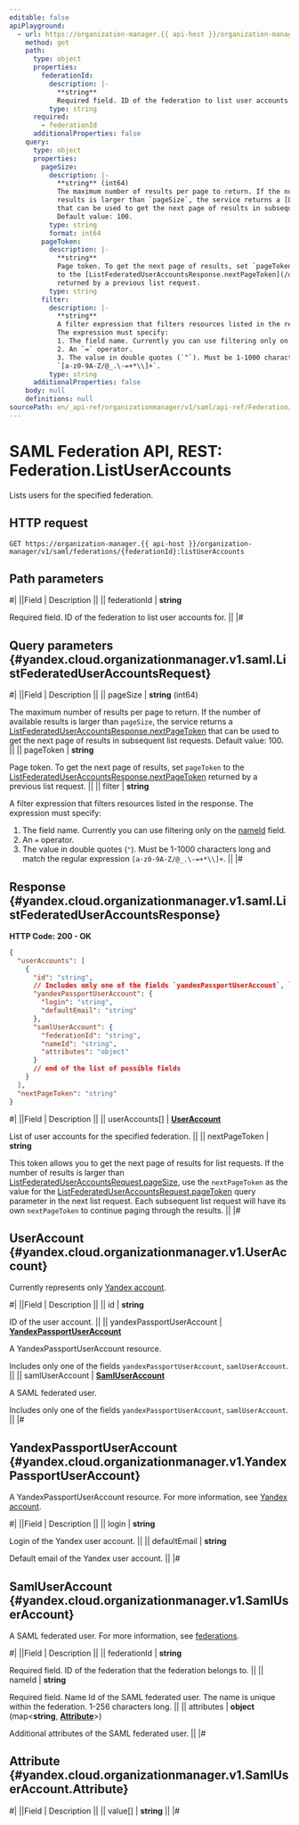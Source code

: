 ```yaml
---
editable: false
apiPlayground:
  - url: https://organization-manager.{{ api-host }}/organization-manager/v1/saml/federations/{federationId}:listUserAccounts
    method: get
    path:
      type: object
      properties:
        federationId:
          description: |-
            **string**
            Required field. ID of the federation to list user accounts for.
          type: string
      required:
        - federationId
      additionalProperties: false
    query:
      type: object
      properties:
        pageSize:
          description: |-
            **string** (int64)
            The maximum number of results per page to return. If the number of available
            results is larger than `pageSize`, the service returns a [ListFederatedUserAccountsResponse.nextPageToken](/docs/organization/saml/api-ref/Federation/listUserAccounts#yandex.cloud.organizationmanager.v1.saml.ListFederatedUserAccountsResponse)
            that can be used to get the next page of results in subsequent list requests.
            Default value: 100.
          type: string
          format: int64
        pageToken:
          description: |-
            **string**
            Page token. To get the next page of results, set `pageToken`
            to the [ListFederatedUserAccountsResponse.nextPageToken](/docs/organization/saml/api-ref/Federation/listUserAccounts#yandex.cloud.organizationmanager.v1.saml.ListFederatedUserAccountsResponse)
            returned by a previous list request.
          type: string
        filter:
          description: |-
            **string**
            A filter expression that filters resources listed in the response.
            The expression must specify:
            1. The field name. Currently you can use filtering only on the [nameId](/docs/organization/saml/api-ref/Federation/listUserAccounts#yandex.cloud.organizationmanager.v1.SamlUserAccount) field.
            2. An `=` operator.
            3. The value in double quotes (`"`). Must be 1-1000 characters long and match the regular expression
            `[a-z0-9A-Z/@_.\-=+*\\]+`.
          type: string
      additionalProperties: false
    body: null
    definitions: null
sourcePath: en/_api-ref/organizationmanager/v1/saml/api-ref/Federation/listUserAccounts.md
---
```


# SAML Federation API, REST: Federation.ListUserAccounts

Lists users for the specified federation.

## HTTP request

```
GET https://organization-manager.{{ api-host }}/organization-manager/v1/saml/federations/{federationId}:listUserAccounts
```

## Path parameters

#|
||Field | Description ||
|| federationId | **string**

Required field. ID of the federation to list user accounts for. ||
|#

## Query parameters {#yandex.cloud.organizationmanager.v1.saml.ListFederatedUserAccountsRequest}

#|
||Field | Description ||
|| pageSize | **string** (int64)

The maximum number of results per page to return. If the number of available
results is larger than `pageSize`, the service returns a [ListFederatedUserAccountsResponse.nextPageToken](#yandex.cloud.organizationmanager.v1.saml.ListFederatedUserAccountsResponse)
that can be used to get the next page of results in subsequent list requests.
Default value: 100. ||
|| pageToken | **string**

Page token. To get the next page of results, set `pageToken`
to the [ListFederatedUserAccountsResponse.nextPageToken](#yandex.cloud.organizationmanager.v1.saml.ListFederatedUserAccountsResponse)
returned by a previous list request. ||
|| filter | **string**

A filter expression that filters resources listed in the response.
The expression must specify:
1. The field name. Currently you can use filtering only on the [nameId](#yandex.cloud.organizationmanager.v1.SamlUserAccount) field.
2. An `=` operator.
3. The value in double quotes (`"`). Must be 1-1000 characters long and match the regular expression
`[a-z0-9A-Z/@_.\-=+*\\]+`. ||
|#

## Response {#yandex.cloud.organizationmanager.v1.saml.ListFederatedUserAccountsResponse}

**HTTP Code: 200 - OK**

```json
{
  "userAccounts": [
    {
      "id": "string",
      // Includes only one of the fields `yandexPassportUserAccount`, `samlUserAccount`
      "yandexPassportUserAccount": {
        "login": "string",
        "defaultEmail": "string"
      },
      "samlUserAccount": {
        "federationId": "string",
        "nameId": "string",
        "attributes": "object"
      }
      // end of the list of possible fields
    }
  ],
  "nextPageToken": "string"
}
```

#|
||Field | Description ||
|| userAccounts[] | **[UserAccount](#yandex.cloud.organizationmanager.v1.UserAccount)**

List of user accounts for the specified federation. ||
|| nextPageToken | **string**

This token allows you to get the next page of results for list requests. If the number of results
is larger than [ListFederatedUserAccountsRequest.pageSize](#yandex.cloud.organizationmanager.v1.saml.ListFederatedUserAccountsRequest), use the `nextPageToken` as the value
for the [ListFederatedUserAccountsRequest.pageToken](#yandex.cloud.organizationmanager.v1.saml.ListFederatedUserAccountsRequest) query parameter in the next list request.
Each subsequent list request will have its own `nextPageToken` to continue paging through the results. ||
|#

## UserAccount {#yandex.cloud.organizationmanager.v1.UserAccount}

Currently represents only [Yandex account](/docs/iam/concepts/users/accounts#passport).

#|
||Field | Description ||
|| id | **string**

ID of the user account. ||
|| yandexPassportUserAccount | **[YandexPassportUserAccount](#yandex.cloud.organizationmanager.v1.YandexPassportUserAccount)**

A YandexPassportUserAccount resource.

Includes only one of the fields `yandexPassportUserAccount`, `samlUserAccount`. ||
|| samlUserAccount | **[SamlUserAccount](#yandex.cloud.organizationmanager.v1.SamlUserAccount)**

A SAML federated user.

Includes only one of the fields `yandexPassportUserAccount`, `samlUserAccount`. ||
|#

## YandexPassportUserAccount {#yandex.cloud.organizationmanager.v1.YandexPassportUserAccount}

A YandexPassportUserAccount resource.
For more information, see [Yandex account](/docs/iam/concepts/users/accounts#passport).

#|
||Field | Description ||
|| login | **string**

Login of the Yandex user account. ||
|| defaultEmail | **string**

Default email of the Yandex user account. ||
|#

## SamlUserAccount {#yandex.cloud.organizationmanager.v1.SamlUserAccount}

A SAML federated user.
For more information, see [federations](/docs/iam/concepts/users/accounts#saml-federation).

#|
||Field | Description ||
|| federationId | **string**

Required field. ID of the federation that the federation belongs to. ||
|| nameId | **string**

Required field. Name Id of the SAML federated user.
The name is unique within the federation. 1-256 characters long. ||
|| attributes | **object** (map<**string**, **[Attribute](#yandex.cloud.organizationmanager.v1.SamlUserAccount.Attribute)**>)

Additional attributes of the SAML federated user. ||
|#

## Attribute {#yandex.cloud.organizationmanager.v1.SamlUserAccount.Attribute}

#|
||Field | Description ||
|| value[] | **string** ||
|#
